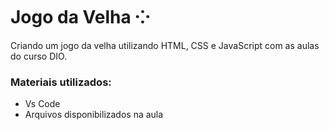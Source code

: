 # Jogo da Velha ⁘

Criando um jogo da velha utilizando HTML, CSS e JavaScript com as aulas do curso DIO.

### Materiais utilizados:

* Vs Code
* Arquivos disponibilizados na aula
